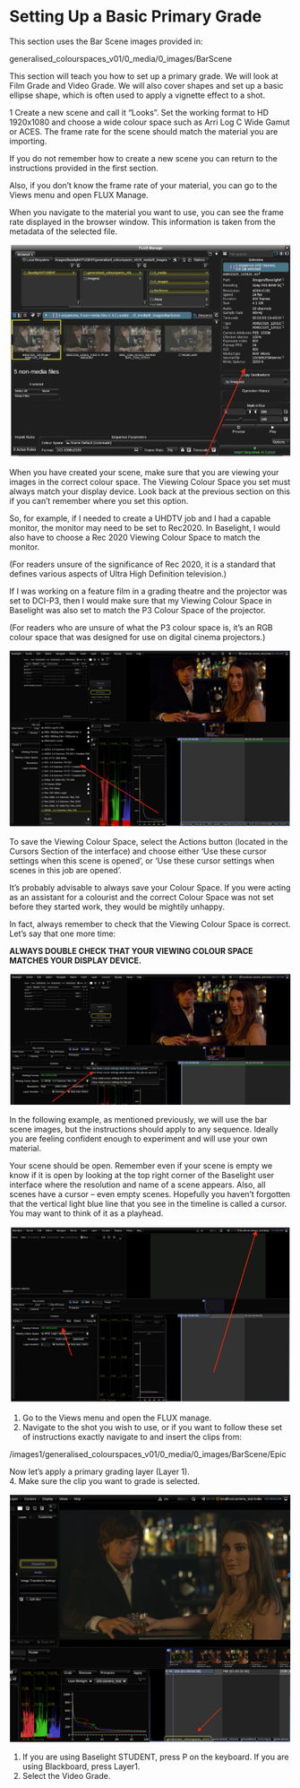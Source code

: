 # Setting Up a Basic Primary Grade

This section uses the Bar Scene images provided in:

generalised\_colourspaces\_v01/0\_media/0\_images/BarScene

This section will teach you how to set up a primary grade. We will look at Film Grade and Video Grade. We will also cover shapes and set up a basic ellipse shape, which is often used to apply a vignette effect to a shot.

1 Create a new scene and call it “Looks”. Set the working format to HD 1920x1080 and choose a wide colour space such as Arri Log C Wide Gamut or ACES. The frame rate for the scene should match the material you are importing.

If you do not remember how to create a new scene you can return to the instructions provided in the first section.

Also, if you don’t know the frame rate of your material, you can go to the Views menu and open FLUX Manage.

When you navigate to the material you want to use, you can see the frame rate displayed in the browser window. This information is taken from the metadata of the selected file.

![Image 32. FLUX Manage window. The arrow points to the metadata of the selected file.](../.gitbook/assets/2021-10-06-00.29.05.png)

When you have created your scene, make sure that you are viewing your images in the correct colour space. The Viewing Colour Space you set must always match your display device. Look back at the previous section on this if you can’t remember where you set this option.

So, for example, if I needed to create a UHDTV job and I had a capable monitor, the monitor may need to be set to Rec2020. In Baselight, I would also have to choose a Rec 2020 Viewing Colour Space to match the monitor.

\(For readers unsure of the significance of Rec 2020, it is a standard that defines various aspects of Ultra High Definition television.\)

If I was working on a feature film in a grading theatre and the projector was set to DCI-P3, then I would make sure that my Viewing Colour Space in Baselight was also set to match the P3 Colour Space of the projector.

\(For readers who are unsure of what the P3 colour space is, it’s an RGB colour space that was designed for use on digital cinema projectors.\)

![Image 33. Baselight user interface. The menu for choosing the Viewing Colour Space is open. The red arrow points to the list of display-referred colour spaces as indicted by the monitor icons.](../.gitbook/assets/2021-10-06-00.29.43.png)

To save the Viewing Colour Space, select the Actions button \(located in the Cursors Section of the interface\) and choose either ‘Use these cursor settings when this scene is opened’, or ‘Use these cursor settings when scenes in this job are opened’.

It’s probably advisable to always save your Colour Space. If you were acting as an assistant for a colourist and the correct Colour Space was not set before they started work, they would be mightily unhappy.

In fact, always remember to check that the Viewing Colour Space is correct. Let’s say that one more time:

**ALWAYS DOUBLE CHECK THAT YOUR VIEWING COLOUR SPACE MATCHES YOUR DISPLAY DEVICE.**

![Image 34. Cursor saving option. The red arrow points to the cog menu where you can save the settings.](../.gitbook/assets/2021-10-06-00.30.20.png)

In the following example, as mentioned previously, we will use the bar scene images, but the instructions should apply to any sequence. Ideally you are feeling confident enough to experiment and will use your own material.

Your scene should be open. Remember even if your scene is empty we know if it is open by looking at the top right corner of the Baselight user interface where the resolution and name of a scene appears. Also, all scenes have a cursor – even empty scenes. Hopefully you haven’t forgotten that the vertical light blue line that you see in the timeline is called a cursor. You may want to think of it as a playhead.

![Image 35. A scene that has been created but is still empty. The name and resolution are indicated by the long red arrow. The short arrow points to the Viewing Colour Space, which has not yet been set correctly.](../.gitbook/assets/2021-10-06-00.30.52.png)

1. Go to the Views menu and open the FLUX manage.
2. Navigate to the shot you wish to use, or if you want to follow these set of instructions exactly navigate to and insert the clips from:

/images1/generalised\_colourspaces\_v01/0\_media/0\_images/BarScene/Epic

Now let’s apply a primary grading layer \(Layer 1\).  
4. Make sure the clip you want to grade is selected.

![Image 36. A scene before layers are added. The red arrow points to the first clip, which is selected in the timeline. When a clip is selected Baselight knows where to add grading layers.](../.gitbook/assets/2021-10-06-00.31.37.png)

1. If you are using Baselight STUDENT, press P on the keyboard. If you are using Blackboard, press Layer1.
2. Select the Video Grade.

